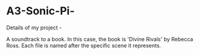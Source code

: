 # A3-Sonic-Pi-

Details of my project -  

A soundtrack to a book. In this case, the book is 'Divine Rivals' by Rebecca Ross. Each file is named after the specific scene it represents. 
